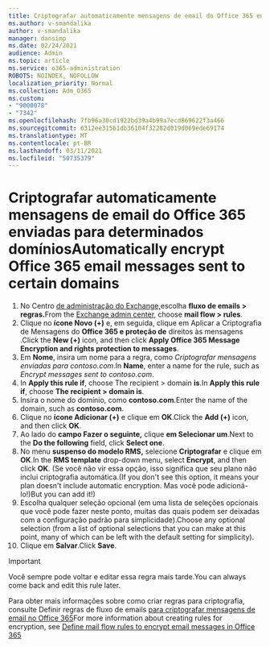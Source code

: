 ```yaml
---
title: Criptografar automaticamente mensagens de email do Office 365 enviadas para determinados domínios
ms.author: v-smandalika
author: v-smandalika
manager: dansimp
ms.date: 02/24/2021
audience: Admin
ms.topic: article
ms.service: o365-administration
ROBOTS: NOINDEX, NOFOLLOW
localization_priority: Normal
ms.collection: Adm_O365
ms.custom:
- "9000078"
- "7342"
ms.openlocfilehash: 7fb96a30cd1922bd39a4b99a7ecd869622f3a466
ms.sourcegitcommit: 6312ee31561db36104f32282d019d069ede69174
ms.translationtype: MT
ms.contentlocale: pt-BR
ms.lasthandoff: 03/11/2021
ms.locfileid: "50735379"
---
```

# <a name="automatically-encrypt-office-365-email-messages-sent-to-certain-domains"></a><span data-ttu-id="2c5eb-102">Criptografar automaticamente mensagens de email do Office 365 enviadas para determinados domínios</span><span class="sxs-lookup"><span data-stu-id="2c5eb-102">Automatically encrypt Office 365 email messages sent to certain domains</span></span>

1. <span data-ttu-id="2c5eb-103">No Centro [de administração do Exchange,](https://outlook.office365.com/ecp/)escolha **fluxo de emails > regras.**</span><span class="sxs-lookup"><span data-stu-id="2c5eb-103">From the [Exchange admin center](https://outlook.office365.com/ecp/), choose **mail flow > rules**.</span></span> 
2. <span data-ttu-id="2c5eb-104">Clique no **ícone Novo (+)** e, em seguida, clique em Aplicar a Criptografia de Mensagens do **Office 365 e proteção de** direitos às mensagens .</span><span class="sxs-lookup"><span data-stu-id="2c5eb-104">Click the **New (+)** icon, and then click **Apply Office 365 Message Encryption and rights protection to messages**.</span></span>
3. <span data-ttu-id="2c5eb-105">Em **Nome**, insira um nome para a regra, como *Criptografar mensagens enviadas para contoso.com*.</span><span class="sxs-lookup"><span data-stu-id="2c5eb-105">In **Name**, enter a name for the rule, such as *Encrypt messages sent to contoso.com*.</span></span>
4. <span data-ttu-id="2c5eb-106">In **Apply this rule if**, choose The recipient > domain **is**.</span><span class="sxs-lookup"><span data-stu-id="2c5eb-106">In **Apply this rule if**, choose **The recipient > domain is**.</span></span> 
5. <span data-ttu-id="2c5eb-107">Insira o nome do domínio, como **contoso.com**.</span><span class="sxs-lookup"><span data-stu-id="2c5eb-107">Enter the name of the domain, such as **contoso.com**.</span></span>
6. <span data-ttu-id="2c5eb-108">Clique no **ícone Adicionar (+)** e clique em **OK**.</span><span class="sxs-lookup"><span data-stu-id="2c5eb-108">Click the **Add (+)** icon, and then click **OK**.</span></span>
7. <span data-ttu-id="2c5eb-109">Ao lado do **campo Fazer o seguinte,** clique **em Selecionar um**.</span><span class="sxs-lookup"><span data-stu-id="2c5eb-109">Next to the **Do the following** field, click **Select one**.</span></span> 
8. <span data-ttu-id="2c5eb-110">No menu **suspenso do modelo RMS,** selecione **Criptografar** e clique em **OK**.</span><span class="sxs-lookup"><span data-stu-id="2c5eb-110">In the **RMS template** drop-down menu, select **Encrypt**, and then click **OK**.</span></span> <span data-ttu-id="2c5eb-111">(Se você não vir essa opção, isso significa que seu plano não inclui criptografia automática.</span><span class="sxs-lookup"><span data-stu-id="2c5eb-111">(If you don't see this option, it means your plan doesn't include automatic encryption.</span></span> <span data-ttu-id="2c5eb-112">Mas você pode adicioná-lo!)</span><span class="sxs-lookup"><span data-stu-id="2c5eb-112">But you can add it!)</span></span>
9. <span data-ttu-id="2c5eb-113">Escolha qualquer seleção opcional (em uma lista de seleções opcionais que você pode fazer neste ponto, muitas das quais podem ser deixadas com a configuração padrão para simplicidade).</span><span class="sxs-lookup"><span data-stu-id="2c5eb-113">Choose any optional selection (from a list of optional selections that you can make at this point, many of which can be left with the default setting for simplicity).</span></span>
10. <span data-ttu-id="2c5eb-114">Clique em **Salvar**.</span><span class="sxs-lookup"><span data-stu-id="2c5eb-114">Click **Save**.</span></span>

> [!IMPORTANT]
> <span data-ttu-id="2c5eb-115">Você sempre pode voltar e editar essa regra mais tarde.</span><span class="sxs-lookup"><span data-stu-id="2c5eb-115">You can always come back and edit this rule later.</span></span>

<span data-ttu-id="2c5eb-116">Para obter mais informações sobre como criar regras para criptografia, consulte Definir regras de fluxo de emails [para criptografar mensagens de email no Office 365](https://docs.microsoft.com/microsoft-365/compliance/define-mail-flow-rules-to-encrypt-email)</span><span class="sxs-lookup"><span data-stu-id="2c5eb-116">For more information about creating rules for encryption, see [Define mail flow rules to encrypt email messages in Office 365](https://docs.microsoft.com/microsoft-365/compliance/define-mail-flow-rules-to-encrypt-email)</span></span>